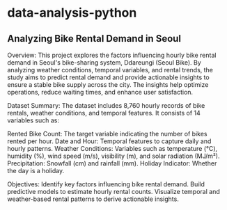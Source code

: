 # data-analysis-python
## Analyzing Bike Rental Demand in Seoul

Overview:
This project explores the factors influencing hourly bike rental demand in Seoul's bike-sharing system, Ddareungi (Seoul Bike). By analyzing weather conditions, temporal variables, and rental trends, the study aims to predict rental demand and provide actionable insights to ensure a stable bike supply across the city. The insights help optimize operations, reduce waiting times, and enhance user satisfaction.

Dataset Summary:
The dataset includes 8,760 hourly records of bike rentals, weather conditions, and temporal features. It consists of 14 variables such as:

Rented Bike Count: The target variable indicating the number of bikes rented per hour.
Date and Hour: Temporal features to capture daily and hourly patterns.
Weather Conditions: Variables such as temperature (°C), humidity (%), wind speed (m/s), visibility (m), and solar radiation (MJ/m²).
Precipitation: Snowfall (cm) and rainfall (mm).
Holiday Indicator: Whether the day is a holiday.

Objectives:
Identify key factors influencing bike rental demand.
Build predictive models to estimate hourly rental counts.
Visualize temporal and weather-based rental patterns to derive actionable insights.

